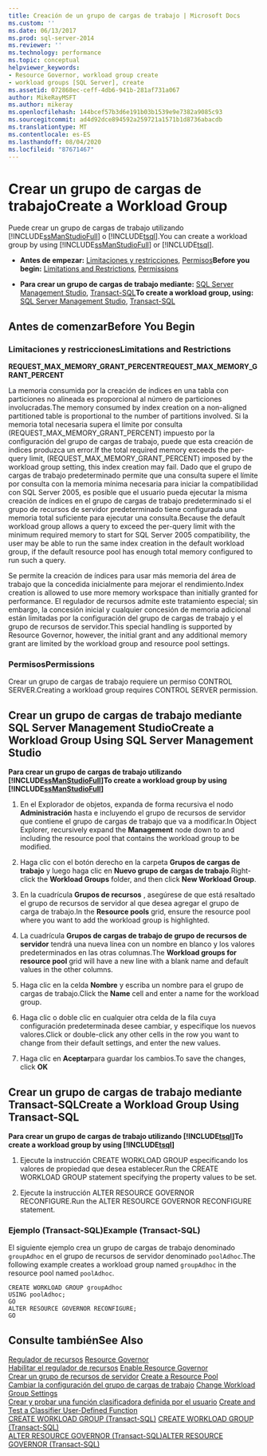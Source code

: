 ```yaml
---
title: Creación de un grupo de cargas de trabajo | Microsoft Docs
ms.custom: ''
ms.date: 06/13/2017
ms.prod: sql-server-2014
ms.reviewer: ''
ms.technology: performance
ms.topic: conceptual
helpviewer_keywords:
- Resource Governor, workload group create
- workload groups [SQL Server], create
ms.assetid: 072868ec-ceff-4db6-941b-281af731a067
author: MikeRayMSFT
ms.author: mikeray
ms.openlocfilehash: 144bcef57b3d6e191b03b1539e9e7382a9085c93
ms.sourcegitcommit: ad4d92dce894592a259721a1571b1d8736abacdb
ms.translationtype: MT
ms.contentlocale: es-ES
ms.lasthandoff: 08/04/2020
ms.locfileid: "87671467"
---
```

# <a name="create-a-workload-group"></a><span data-ttu-id="5a78a-102">Crear un grupo de cargas de trabajo</span><span class="sxs-lookup"><span data-stu-id="5a78a-102">Create a Workload Group</span></span>
  <span data-ttu-id="5a78a-103">Puede crear un grupo de cargas de trabajo utilizando [!INCLUDE[ssManStudioFull](../../includes/ssmanstudiofull-md.md)] o [!INCLUDE[tsql](../../includes/tsql-md.md)].</span><span class="sxs-lookup"><span data-stu-id="5a78a-103">You can create a workload group by using [!INCLUDE[ssManStudioFull](../../includes/ssmanstudiofull-md.md)] or [!INCLUDE[tsql](../../includes/tsql-md.md)].</span></span>  
  
-   <span data-ttu-id="5a78a-104">**Antes de empezar:**  [Limitaciones y restricciones](#LimitationsRestrictions), [Permisos](#Permissions)</span><span class="sxs-lookup"><span data-stu-id="5a78a-104">**Before you begin:**  [Limitations and Restrictions](#LimitationsRestrictions), [Permissions](#Permissions)</span></span>  
  
-   <span data-ttu-id="5a78a-105">**Para crear un grupo de cargas de trabajo mediante:**  [SQL Server Management Studio](#CreWGProp), [Transact-SQL](#CreWGTSQL)</span><span class="sxs-lookup"><span data-stu-id="5a78a-105">**To create a workload group, using:**  [SQL Server Management Studio](#CreWGProp), [Transact-SQL](#CreWGTSQL)</span></span>  
  
##  <a name="before-you-begin"></a><a name="BeforeYouBegin"></a> <span data-ttu-id="5a78a-106">Antes de comenzar</span><span class="sxs-lookup"><span data-stu-id="5a78a-106">Before You Begin</span></span>  
  
###  <a name="limitations-and-restrictions"></a><a name="LimitationsRestrictions"></a> <span data-ttu-id="5a78a-107">Limitaciones y restricciones</span><span class="sxs-lookup"><span data-stu-id="5a78a-107">Limitations and Restrictions</span></span>  
 <span data-ttu-id="5a78a-108">**REQUEST_MAX_MEMORY_GRANT_PERCENT**</span><span class="sxs-lookup"><span data-stu-id="5a78a-108">**REQUEST_MAX_MEMORY_GRANT_PERCENT**</span></span>  
  
 <span data-ttu-id="5a78a-109">La memoria consumida por la creación de índices en una tabla con particiones no alineada es proporcional al número de particiones involucradas.</span><span class="sxs-lookup"><span data-stu-id="5a78a-109">The memory consumed by index creation on a non-aligned partitioned table is proportional to the number of partitions involved.</span></span> <span data-ttu-id="5a78a-110">Si la memoria total necesaria supera el límite por consulta (REQUEST_MAX_MEMORY_GRANT_PERCENT) impuesto por la configuración del grupo de cargas de trabajo, puede que esta creación de índices produzca un error.</span><span class="sxs-lookup"><span data-stu-id="5a78a-110">If the total required memory exceeds the per-query limit, (REQUEST_MAX_MEMORY_GRANT_PERCENT) imposed by the workload group setting, this index creation may fail.</span></span> <span data-ttu-id="5a78a-111">Dado que el grupo de cargas de trabajo predeterminado permite que una consulta supere el límite por consulta con la memoria mínima necesaria para iniciar la compatibilidad con SQL Server 2005, es posible que el usuario pueda ejecutar la misma creación de índices en el grupo de cargas de trabajo predeterminado si el grupo de recursos de servidor predeterminado tiene configurada una memoria total suficiente para ejecutar una consulta.</span><span class="sxs-lookup"><span data-stu-id="5a78a-111">Because the default workload group allows a query to exceed the per-query limit with the minimum required memory to start for SQL Server 2005 compatibility, the user may be able to run the same index creation in the default workload group, if the default resource pool has enough total memory configured to run such a query.</span></span>  
  
 <span data-ttu-id="5a78a-112">Se permite la creación de índices para usar más memoria del área de trabajo que la concedida inicialmente para mejorar el rendimiento.</span><span class="sxs-lookup"><span data-stu-id="5a78a-112">Index creation is allowed to use more memory workspace than initially granted for performance.</span></span> <span data-ttu-id="5a78a-113">El regulador de recursos admite este tratamiento especial; sin embargo, la concesión inicial y cualquier concesión de memoria adicional están limitadas por la configuración del grupo de cargas de trabajo y el grupo de recursos de servidor.</span><span class="sxs-lookup"><span data-stu-id="5a78a-113">This special handling is supported by Resource Governor, however, the initial grant and any additional memory grant are limited by the workload group and resource pool settings.</span></span>  
  
###  <a name="permissions"></a><a name="Permissions"></a> <span data-ttu-id="5a78a-114">Permisos</span><span class="sxs-lookup"><span data-stu-id="5a78a-114">Permissions</span></span>  
 <span data-ttu-id="5a78a-115">Crear un grupo de cargas de trabajo requiere un permiso CONTROL SERVER.</span><span class="sxs-lookup"><span data-stu-id="5a78a-115">Creating a workload group requires CONTROL SERVER permission.</span></span>  
  
##  <a name="create-a-workload-group-using-sql-server-management-studio"></a><a name="CreWGProp"></a> <span data-ttu-id="5a78a-116">Crear un grupo de cargas de trabajo mediante SQL Server Management Studio</span><span class="sxs-lookup"><span data-stu-id="5a78a-116">Create a Workload Group Using SQL Server Management Studio</span></span>  
 <span data-ttu-id="5a78a-117">**Para crear un grupo de cargas de trabajo utilizando [!INCLUDE[ssManStudioFull](../../includes/ssmanstudiofull-md.md)]**</span><span class="sxs-lookup"><span data-stu-id="5a78a-117">**To create a workload group by using [!INCLUDE[ssManStudioFull](../../includes/ssmanstudiofull-md.md)]**</span></span>  
  
1.  <span data-ttu-id="5a78a-118">En el Explorador de objetos, expanda de forma recursiva el nodo **Administración** hasta e incluyendo el grupo de recursos de servidor que contiene el grupo de cargas de trabajo que va a modificar.</span><span class="sxs-lookup"><span data-stu-id="5a78a-118">In Object Explorer, recursively expand the **Management** node down to and including the resource pool that contains the workload group to be modified.</span></span>  
  
2.  <span data-ttu-id="5a78a-119">Haga clic con el botón derecho en la carpeta **Grupos de cargas de trabajo** y luego haga clic en **Nuevo grupo de cargas de trabajo**.</span><span class="sxs-lookup"><span data-stu-id="5a78a-119">Right-click the **Workload Groups** folder, and then click **New Workload Group**.</span></span>  
  
3.  <span data-ttu-id="5a78a-120">En la cuadrícula **Grupos de recursos** , asegúrese de que está resaltado el grupo de recursos de servidor al que desea agregar el grupo de carga de trabajo.</span><span class="sxs-lookup"><span data-stu-id="5a78a-120">In the **Resource pools** grid, ensure the resource pool where you want to add the workload group is highlighted.</span></span>  
  
4.  <span data-ttu-id="5a78a-121">La cuadrícula **Grupos de cargas de trabajo de grupo de recursos de servidor** tendrá una nueva línea con un nombre en blanco y los valores predeterminados en las otras columnas.</span><span class="sxs-lookup"><span data-stu-id="5a78a-121">The **Workload groups for resource pool** grid will have a new line with a blank name and default values in the other columns.</span></span>  
  
5.  <span data-ttu-id="5a78a-122">Haga clic en la celda **Nombre** y escriba un nombre para el grupo de cargas de trabajo.</span><span class="sxs-lookup"><span data-stu-id="5a78a-122">Click the **Name** cell and enter a name for the workload group.</span></span>  
  
6.  <span data-ttu-id="5a78a-123">Haga clic o doble clic en cualquier otra celda de la fila cuya configuración predeterminada desee cambiar, y especifique los nuevos valores.</span><span class="sxs-lookup"><span data-stu-id="5a78a-123">Click or double-click any other cells in the row you want to change from their default settings, and enter the new values.</span></span>  
  
7.  <span data-ttu-id="5a78a-124">Haga clic en **Aceptar**para guardar los cambios.</span><span class="sxs-lookup"><span data-stu-id="5a78a-124">To save the changes, click **OK**</span></span>  
  
##  <a name="create-a-workload-group-using-transact-sql"></a><a name="CreWGTSQL"></a> <span data-ttu-id="5a78a-125">Crear un grupo de cargas de trabajo mediante Transact-SQL</span><span class="sxs-lookup"><span data-stu-id="5a78a-125">Create a Workload Group Using Transact-SQL</span></span>  
 <span data-ttu-id="5a78a-126">**Para crear un grupo de cargas de trabajo utilizando [!INCLUDE[tsql](../../includes/tsql-md.md)]**</span><span class="sxs-lookup"><span data-stu-id="5a78a-126">**To create a workload group by using [!INCLUDE[tsql](../../includes/tsql-md.md)]**</span></span>  
  
1.  <span data-ttu-id="5a78a-127">Ejecute la instrucción CREATE WORKLOAD GROUP especificando los valores de propiedad que desea establecer.</span><span class="sxs-lookup"><span data-stu-id="5a78a-127">Run the CREATE WORKLOAD GROUP statement specifying the property values to be set.</span></span>  
  
2.  <span data-ttu-id="5a78a-128">Ejecute la instrucción ALTER RESOURCE GOVERNOR RECONFIGURE.</span><span class="sxs-lookup"><span data-stu-id="5a78a-128">Run the ALTER RESOURCE GOVERNOR RECONFIGURE statement.</span></span>  
  
### <a name="example-transact-sql"></a><span data-ttu-id="5a78a-129">Ejemplo (Transact-SQL)</span><span class="sxs-lookup"><span data-stu-id="5a78a-129">Example (Transact-SQL)</span></span>  
 <span data-ttu-id="5a78a-130">El siguiente ejemplo crea un grupo de cargas de trabajo denominado `groupAdhoc` en el grupo de recursos de servidor denominado `poolAdhoc`.</span><span class="sxs-lookup"><span data-stu-id="5a78a-130">The following example creates a workload group named `groupAdhoc` in the resource pool named `poolAdhoc`.</span></span>  
  
```  
CREATE WORKLOAD GROUP groupAdhoc  
USING poolAdhoc;  
GO  
ALTER RESOURCE GOVERNOR RECONFIGURE;  
GO  
```  
  
## <a name="see-also"></a><span data-ttu-id="5a78a-131">Consulte también</span><span class="sxs-lookup"><span data-stu-id="5a78a-131">See Also</span></span>  
 <span data-ttu-id="5a78a-132">[Regulador de recursos](resource-governor.md) </span><span class="sxs-lookup"><span data-stu-id="5a78a-132">[Resource Governor](resource-governor.md) </span></span>  
 <span data-ttu-id="5a78a-133">[Habilitar el regulador de recursos](enable-resource-governor.md) </span><span class="sxs-lookup"><span data-stu-id="5a78a-133">[Enable Resource Governor](enable-resource-governor.md) </span></span>  
 <span data-ttu-id="5a78a-134">[Crear un grupo de recursos de servidor](create-a-resource-pool.md) </span><span class="sxs-lookup"><span data-stu-id="5a78a-134">[Create a Resource Pool](create-a-resource-pool.md) </span></span>  
 <span data-ttu-id="5a78a-135">[Cambiar la configuración del grupo de cargas de trabajo](change-workload-group-settings.md) </span><span class="sxs-lookup"><span data-stu-id="5a78a-135">[Change Workload Group Settings](change-workload-group-settings.md) </span></span>  
 <span data-ttu-id="5a78a-136">[Crear y probar una función clasificadora definida por el usuario](create-and-test-a-classifier-user-defined-function.md) </span><span class="sxs-lookup"><span data-stu-id="5a78a-136">[Create and Test a Classifier User-Defined Function](create-and-test-a-classifier-user-defined-function.md) </span></span>  
 <span data-ttu-id="5a78a-137">[CREATE WORKLOAD GROUP &#40;Transact-SQL&#41;](/sql/t-sql/statements/create-workload-group-transact-sql) </span><span class="sxs-lookup"><span data-stu-id="5a78a-137">[CREATE WORKLOAD GROUP &#40;Transact-SQL&#41;](/sql/t-sql/statements/create-workload-group-transact-sql) </span></span>  
 [<span data-ttu-id="5a78a-138">ALTER RESOURCE GOVERNOR &#40;Transact-SQL&#41;</span><span class="sxs-lookup"><span data-stu-id="5a78a-138">ALTER RESOURCE GOVERNOR &#40;Transact-SQL&#41;</span></span>](/sql/t-sql/statements/alter-resource-governor-transact-sql)  
  
  

